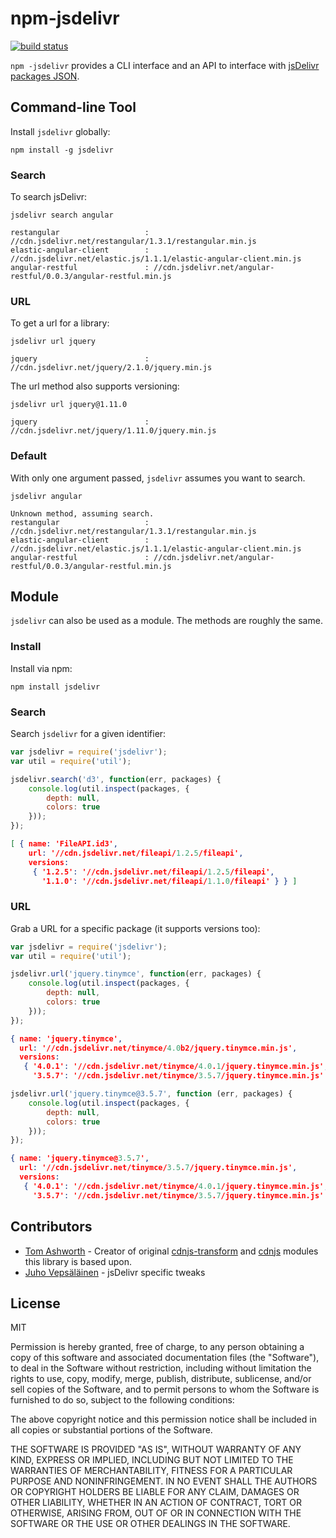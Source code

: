 # npm-jsdelivr

[![build status](https://secure.travis-ci.org/jsdelivr/npm-jsdelivr.png)](http://travis-ci.org/jsdelivr/npm-jsdelivr)

`npm -jsdelivr` provides a CLI interface and an API to interface with [jsDelivr](http://www.jsdelivr.com/) [packages JSON](http://api.jsdelivr.com/v1/jsdelivr/libraries).

## Command-line Tool

Install `jsdelivr` globally:

`npm install -g jsdelivr`

### Search

To search jsDelivr:

`jsdelivr search angular`

```
restangular                   : //cdn.jsdelivr.net/restangular/1.3.1/restangular.min.js
elastic-angular-client        : //cdn.jsdelivr.net/elastic.js/1.1.1/elastic-angular-client.min.js
angular-restful               : //cdn.jsdelivr.net/angular-restful/0.0.3/angular-restful.min.js
```

### URL

To get a url for a library:

`jsdelivr url jquery`

```
jquery                        : //cdn.jsdelivr.net/jquery/2.1.0/jquery.min.js
```

The url method also supports versioning:

`jsdelivr url jquery@1.11.0`

```
jquery                        : //cdn.jsdelivr.net/jquery/1.11.0/jquery.min.js
```

### Default

With only one argument passed, `jsdelivr` assumes you want to search.

`jsdelivr angular`

```
Unknown method, assuming search.
restangular                   : //cdn.jsdelivr.net/restangular/1.3.1/restangular.min.js
elastic-angular-client        : //cdn.jsdelivr.net/elastic.js/1.1.1/elastic-angular-client.min.js
angular-restful               : //cdn.jsdelivr.net/angular-restful/0.0.3/angular-restful.min.js
```

## Module

`jsdelivr` can also be used as a module. The methods are roughly the same.

### Install

Install via npm:

`npm install jsdelivr`

### Search

Search `jsdelivr` for a given identifier:

```javascript
var jsdelivr = require('jsdelivr');
var util = require('util');

jsdelivr.search('d3', function(err, packages) {
    console.log(util.inspect(packages, {
        depth: null,
        colors: true
    }));
});
```

```json
[ { name: 'FileAPI.id3',
    url: '//cdn.jsdelivr.net/fileapi/1.2.5/fileapi',
    versions:
     { '1.2.5': '//cdn.jsdelivr.net/fileapi/1.2.5/fileapi',
       '1.1.0': '//cdn.jsdelivr.net/fileapi/1.1.0/fileapi' } } ]
```

### URL

Grab a URL for a specific package (it supports versions too):

```js
var jsdelivr = require('jsdelivr');
var util = require('util');

jsdelivr.url('jquery.tinymce', function(err, packages) {
    console.log(util.inspect(packages, {
        depth: null,
        colors: true
    }));
});
```

```json
{ name: 'jquery.tinymce',
  url: '//cdn.jsdelivr.net/tinymce/4.0b2/jquery.tinymce.min.js',
  versions:
   { '4.0.1': '//cdn.jsdelivr.net/tinymce/4.0.1/jquery.tinymce.min.js',
     '3.5.7': '//cdn.jsdelivr.net/tinymce/3.5.7/jquery.tinymce.min.js' } }
```

```js
jsdelivr.url('jquery.tinymce@3.5.7', function (err, packages) {
    console.log(util.inspect(packages, {
        depth: null,
        colors: true
    }));
});
```

```json
{ name: 'jquery.tinymce@3.5.7',
  url: '//cdn.jsdelivr.net/tinymce/3.5.7/jquery.tinymce.min.js',
  versions:
   { '4.0.1': '//cdn.jsdelivr.net/tinymce/4.0.1/jquery.tinymce.min.js',
     '3.5.7': '//cdn.jsdelivr.net/tinymce/3.5.7/jquery.tinymce.min.js' } }
```

## Contributors

* [Tom Ashworth](https://github.com/phuu) - Creator of original [cdnjs-transform](https://github.com/phuu/cdnjs-transform) and [cdnjs](https://github.com/phuu/cdnjs) modules this library is based upon.
* [Juho Vepsäläinen](https://github.com/bebraw) - jsDelivr specific tweaks

## License

MIT

Permission is hereby granted, free of charge, to any person obtaining a copy of this software and associated documentation files (the "Software"), to deal in the Software without restriction, including without limitation the rights to use, copy, modify, merge, publish, distribute, sublicense, and/or sell copies of the Software, and to permit persons to whom the Software is furnished to do so, subject to the following conditions:

The above copyright notice and this permission notice shall be included in all copies or substantial portions of the Software.

THE SOFTWARE IS PROVIDED "AS IS", WITHOUT WARRANTY OF ANY KIND, EXPRESS OR IMPLIED, INCLUDING BUT NOT LIMITED TO THE WARRANTIES OF MERCHANTABILITY, FITNESS FOR A PARTICULAR PURPOSE AND NONINFRINGEMENT. IN NO EVENT SHALL THE AUTHORS OR COPYRIGHT HOLDERS BE LIABLE FOR ANY CLAIM, DAMAGES OR OTHER LIABILITY, WHETHER IN AN ACTION OF CONTRACT, TORT OR OTHERWISE, ARISING FROM, OUT OF OR IN CONNECTION WITH THE SOFTWARE OR THE USE OR OTHER DEALINGS IN THE SOFTWARE.

